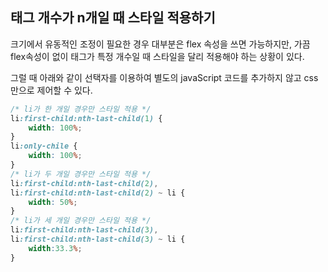 ## 태그 개수가 n개일 때 스타일 적용하기 



크기에서 유동적인 조정이 필요한 경우 대부분은 flex 속성을 쓰면 가능하지만, 가끔 flex속성이 없이 태그가 특정 개수일 때 스타일을 달리 적용해야 하는 상황이 있다. 

그럴 때 아래와 같이 선택자를 이용하여 별도의 javaScript 코드를 추가하지 않고 css만으로 제어할 수 있다.

```css
/* li가 한 개일 경우만 스타일 적용 */
li:first-child:nth-last-child(1) {
    width: 100%;
}
li:only-chile {
    width: 100%;
}
/* li가 두 개일 경우만 스타일 적용 */
li:first-child:nth-last-child(2),
li:first-child:nth-last-child(2) ~ li {
    width: 50%;
}
/* li가 세 개일 경우만 스타일 적용 */
li:first-child:nth-last-child(3),
li:first-child:nth-last-child(3) ~ li {
    width:33.3%;
}
```

